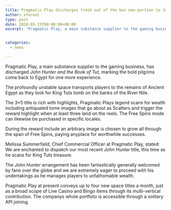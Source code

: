 ```yaml
---
title: Pragmatic Play discharges fresh out of the box new portion to John Hunter series
author: xforeal 
type: post
date: 2020-05-15T00:00:00+00:00
excerpt: 'Pragmatic Play, a main substance supplier to the gaming business, has discharged John Hunter and the Book of Tut, denoting the brave travelers come back to Egypt for one more adventure '


categories:
  - news

---
```

Pragmatic Play, a main substance supplier to the gaming business, has discharged  _John Hunter and the Book of Tut,_ marking the bold pilgrims come back to Egypt for one more experience. 

The profoundly unstable space transports players to the remains of Ancient Egypt as they look for King Tuts tomb on the banks of the River Nile. 

The 3&#215;5 title is rich with highlights, Pragmatic Plays legend scans for wealth including antiquated tome images that go about as Scatters and trigger the reward highlight when at least three land on the reels. The Free Spins mode can likewise be purchased in specific locales. 

During the reward include an arbitrary image is chosen to grow all through the span of Free Spins, paying anyplace for worthwhile successes. 

Melissa Summerfield, Chief Commercial Officer at Pragmatic Play, stated: We are enchanted to dispatch our most recent _John Hunter_ title, this time as he scans for King Tuts treasure. 

The _John Hunter_ arrangement has been fantastically generally welcomed by fans over the globe and we are extremely eager to proceed with his undertakings as he manages players to unfathomable wealth. 

Pragmatic Play at present conveys up to four new space titles a month, just as a broad scope of Live Casino and Bingo items through its multi-vertical contribution. The companys whole portfolio is accessible through a solitary API joining.